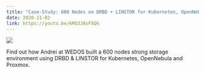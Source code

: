 ```yaml
---
title: "Case-Study: 600 Nodes on DRBD + LINSTOR for Kubernetes, OpenNebula and Proxmox"
date: 2020-11-02
link: https://youtu.be/kMU3JAsFXQk
---
```


[![](https://img.youtube.com/vi/kMU3JAsFXQk/maxresdefault.jpg)](https://youtu.be/kMU3JAsFXQk)

Find out how Andrei at WEDOS built a 600 nodes strong storage environment using DRBD & LINSTOR for Kubernetes, OpenNebula and Proxmox.

<!--more-->
